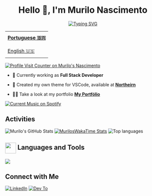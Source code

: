   <div align="center">
<h1 align="center">Hello 👋, I'm Murilo Nascimento</h1>
<a href="https://git.io/typing-svg"><img src="https://readme-typing-svg.herokuapp.com?font=Fira+Code&pause=1000&color=13FBA7A7&center=true&vCenter=true&random=false&width=435&lines=Full+Stack+Developer" alt="Typing SVG" /></a>
</div>

<table align="right">
  <tr>
    <td height="43px">
      <b>
        <a href="README.md">Portuguese 🇧🇷</a>
      </b>
    </td>
  </tr>
  <tr>
    <td height="43px">
      <a href="README-en.md">English 🇺🇸</a>
    </td>
  </tr>
</table>

<div align="left">
   <a href="https://visitorbadge.io/status?path=https%3A%2F%2Fgithub.com%2Fmurilonicemento%2Fmurilonicemento">
    <img src="https://api.visitorbadge.io/api/visitors?path=https%3A%2F%2Fgithub.com%2Fmurilonicemento%2Fmurilonicemento&countColor=%2313fba7&labelStyle=upper"alt="Profile Visit Counter on Murilo's Nascimento" />
  </a>
</div>

- 🌇 Currently working as **Full Stack Developer**

- 🎨 Created my own theme for VSCode, available at **[Northeirn](https://github.com/murilonicemento/northeirn-theme)**

- 👨‍💻 Take a look at my portfolio **[My Portfólio](https://murilonicemento.netlify.app/)**

<div align="left">
  <a href="https://github.com/tthn0/Spotify-Readme">
  <img src="https://spotify-readme-u8sa.vercel.app/api?theme=dark" alt="Current Music on Spotify">
</a>
</div>

## Activities

![Murilo's GitHub Stats](https://github-readme-stats.vercel.app/api?username=murilonicemento&show_icons=true&theme=dark&hide_border=true&locale=en&rank_icon=github)
[![MurilosWakaTime Stats](https://github-readme-stats.vercel.app/api/wakatime?username=murilonicemento&theme=dark&hide_border=true&locale=en&langs_count=6)](https://github.com/anuraghazra/github-readme-stats)
![Top languages](https://github-readme-stats.vercel.app/api/top-langs/?username=murilonicemento&hide_progress=true&theme=dark&hide_border=true&locale=en)

## <img align="center" src="https://media2.giphy.com/media/QssGEmpkyEOhBCb7e1/giphy.gif?cid=ecf05e47a0n3gi1bfqntqmob8g9aid1oyj2wr3ds3mg700bl&rid=giphy.gif" width ="35"/> Languages and Tools

<div>
  <a href="https://skillicons.dev">
      <img src="https://skillicons.dev/icons?i=html,css,sass,styledcomponents,javascript,typescript,react,vue,cs,dotnet,php,postgresql,mongodb,redis,elasticsearch,rabbitmq,docker,kubernetes,git,azure,postman,vscode,visualstudio,rider,gitlab,github,npm,pnpm" />
  </a>
</div>

## Connect with Me

[![LinkedIn](https://skillicons.dev/icons?i=linkedin)](https://www.linkedin.com/in/murilonicemento/)
[![Dev To](https://skillicons.dev/icons?i=devto)](https://dev.to/murilonicemento)

<!-- ![Animated Footer Waves](./images/animated-waves.svg) -->
